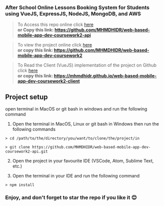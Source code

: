 ### After School Online Lessons Booking System for Students using VueJS, ExpressJS, NodeJS, MongoDB, and AWS

> To Access this repo online click [here](https://github.com/MHMDHIDR/web-based-mobile-app-dev-coursework2-api)\
> **or Copy this link: https://github.com/MHMDHIDR/web-based-mobile-app-dev-coursework2-api**

> To view the project online click [here](https://github.com/MHMDHIDR/web-based-mobile-app-dev-coursework2)\
> **or copy this link: https://github.com/MHMDHIDR/web-based-mobile-app-dev-coursework2**

> To Read the Client (VueJS) implementation of the project on Github click [here](https://mhmdhidr.github.io/web-based-mobile-app-dev-coursework2-client)\
> **or copy this link: https://mhmdhidr.github.io/web-based-mobile-app-dev-coursework2-client**

## Project setup

open terminal in MacOS or git bash in windows and run the following command

1. Open the terminal in MacOS, Linux or git bash in Windows then run the following commands

```
> cd /path/to/the/directory/you/want/to/clone/the/project/in
```

```
> git clone https://github.com/MHMDHIDR/web-based-mobile-app-dev-coursework2-api.git
```

2. Open the project in your favourite IDE (VSCode, Atom, Sublime Text, etc.)

3. Open the terminal in your IDE and run the following command

```
> npm install
```

### Enjoy, and don't forget to star the repo if you like it 😊
